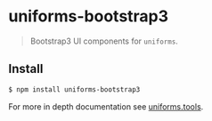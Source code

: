 # uniforms-bootstrap3

> Bootstrap3 UI components for `uniforms`.

## Install

```sh
$ npm install uniforms-bootstrap3
```

For more in depth documentation see [uniforms.tools](https://uniforms.tools).
